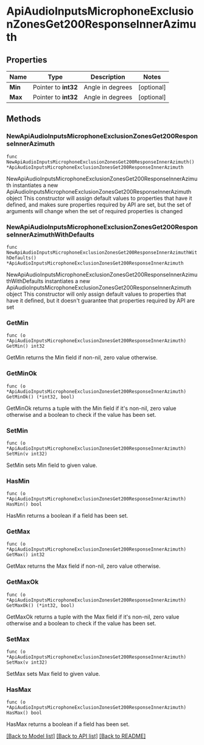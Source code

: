 # ApiAudioInputsMicrophoneExclusionZonesGet200ResponseInnerAzimuth

## Properties

Name | Type | Description | Notes
------------ | ------------- | ------------- | -------------
**Min** | Pointer to **int32** | Angle in degrees | [optional] 
**Max** | Pointer to **int32** | Angle in degrees | [optional] 

## Methods

### NewApiAudioInputsMicrophoneExclusionZonesGet200ResponseInnerAzimuth

`func NewApiAudioInputsMicrophoneExclusionZonesGet200ResponseInnerAzimuth() *ApiAudioInputsMicrophoneExclusionZonesGet200ResponseInnerAzimuth`

NewApiAudioInputsMicrophoneExclusionZonesGet200ResponseInnerAzimuth instantiates a new ApiAudioInputsMicrophoneExclusionZonesGet200ResponseInnerAzimuth object
This constructor will assign default values to properties that have it defined,
and makes sure properties required by API are set, but the set of arguments
will change when the set of required properties is changed

### NewApiAudioInputsMicrophoneExclusionZonesGet200ResponseInnerAzimuthWithDefaults

`func NewApiAudioInputsMicrophoneExclusionZonesGet200ResponseInnerAzimuthWithDefaults() *ApiAudioInputsMicrophoneExclusionZonesGet200ResponseInnerAzimuth`

NewApiAudioInputsMicrophoneExclusionZonesGet200ResponseInnerAzimuthWithDefaults instantiates a new ApiAudioInputsMicrophoneExclusionZonesGet200ResponseInnerAzimuth object
This constructor will only assign default values to properties that have it defined,
but it doesn't guarantee that properties required by API are set

### GetMin

`func (o *ApiAudioInputsMicrophoneExclusionZonesGet200ResponseInnerAzimuth) GetMin() int32`

GetMin returns the Min field if non-nil, zero value otherwise.

### GetMinOk

`func (o *ApiAudioInputsMicrophoneExclusionZonesGet200ResponseInnerAzimuth) GetMinOk() (*int32, bool)`

GetMinOk returns a tuple with the Min field if it's non-nil, zero value otherwise
and a boolean to check if the value has been set.

### SetMin

`func (o *ApiAudioInputsMicrophoneExclusionZonesGet200ResponseInnerAzimuth) SetMin(v int32)`

SetMin sets Min field to given value.

### HasMin

`func (o *ApiAudioInputsMicrophoneExclusionZonesGet200ResponseInnerAzimuth) HasMin() bool`

HasMin returns a boolean if a field has been set.

### GetMax

`func (o *ApiAudioInputsMicrophoneExclusionZonesGet200ResponseInnerAzimuth) GetMax() int32`

GetMax returns the Max field if non-nil, zero value otherwise.

### GetMaxOk

`func (o *ApiAudioInputsMicrophoneExclusionZonesGet200ResponseInnerAzimuth) GetMaxOk() (*int32, bool)`

GetMaxOk returns a tuple with the Max field if it's non-nil, zero value otherwise
and a boolean to check if the value has been set.

### SetMax

`func (o *ApiAudioInputsMicrophoneExclusionZonesGet200ResponseInnerAzimuth) SetMax(v int32)`

SetMax sets Max field to given value.

### HasMax

`func (o *ApiAudioInputsMicrophoneExclusionZonesGet200ResponseInnerAzimuth) HasMax() bool`

HasMax returns a boolean if a field has been set.


[[Back to Model list]](../README.md#documentation-for-models) [[Back to API list]](../README.md#documentation-for-api-endpoints) [[Back to README]](../README.md)


